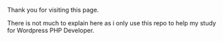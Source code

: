 Thank you for visiting this page.

There is not much to explain here as i only use this repo to help my study for Wordpress PHP Developer.
